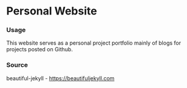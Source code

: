 # Personal Website

### Usage
This website serves as a personal project portfolio mainly of blogs for projects posted on Github.

### Source
beautiful-jekyll - https://beautifuljekyll.com
